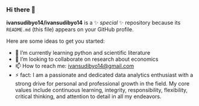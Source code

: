 ### Hi there 👋


**ivansudibyo14/ivansudibyo14** is a ✨ _special_ ✨ repository because its `README.md` (this file) appears on your GitHub profile.

Here are some ideas to get you started:

- 🌱 I’m currently learning python and scientific literature
- 👯 I’m looking to collaborate on research about economics
- 📫 How to reach me: ivansudibyo14@gmail.com 
- ⚡ fact: I am a passionate and dedicated data analytics enthusiast with a strong drive for personal and professional growth in the field. My core values include continuous learning, integrity, responsibility, flexibility, critical thinking, and attention to detail in all my endeavors.


